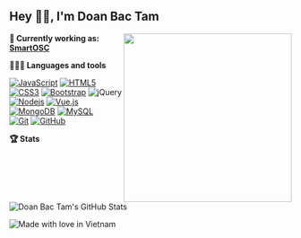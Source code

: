 ## Hey 👋🏽, I'm Doan Bac Tam

<img align="right" src="https://raw.githubusercontent.com/rajput2107/rajput2107/master/Assets/Developer.gif" width="300" />

**💼 Currently working as:** <a href="https://smartosc.com/" target="_blank"><b>SmartOSC</b></a>

**👨🏻‍💻 Languages and tools**

[![JavaScript](https://img.shields.io/badge/-JavaScript-black?style=flat&logo=javascript)](https://github.com/kisders1479) [![HTML5](https://img.shields.io/badge/-HTML5-E34F26?style=flat&logo=html5&logoColor=white)](https://github.com/kisders1479) [![CSS3](https://img.shields.io/badge/-CSS3-1572B6?style=flat&logo=css3)](https://github.com/kisders1479) [![Bootstrap](https://img.shields.io/badge/-Bootstrap-563D7C?style=flat&logo=bootstrap)](https://github.com/kisders1479) ![jQuery](https://img.shields.io/badge/-jQuery-222222?style=flat&logo=jQuery&logoColor=0769AD)<br />
[![Nodejs](https://img.shields.io/badge/-Nodejs-black?style=flat&logo=Node.js)](https://github.com/kisders1479) [![Vue.js](https://img.shields.io/badge/-Vuejs-grey?style=flat&logo=vue.js)](https://github.com/kisders1479)  [![MongoDB](https://img.shields.io/badge/-MongoDB-green?style=flat&logo=Mongodb)](https://github.com/kisders1479) [![MySQL](https://img.shields.io/badge/-MySQL-black?style=flat&logo=mysql)](https://github.com/kisders1479)<br />
[![Git](https://img.shields.io/badge/-Git-black?style=flat&logo=git)](https://github.com/kisders1479) [![GitHub](https://img.shields.io/badge/-GitHub-181717?style=flat&logo=github)](https://github.com/kisders1479)

**🏆 Stats**

![Doan Bac Tam's GitHub Stats](https://github-readme-stats.vercel.app/api?username=kisders1479&hide=["stars"]&show_icons=true)

![Made with love in Vietnam](https://madewithlove.now.sh/vn?heart=true)
